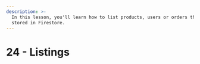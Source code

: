 ```yaml
---
description: >-
  In this lesson, you'll learn how to list products, users or orders that are
  stored in Firestore.
---
```


# 24 - Listings

